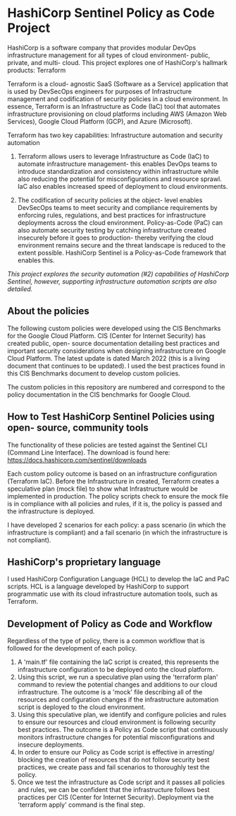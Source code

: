 # HashiCorp Sentinel Policy as Code Project

HashiCorp is a software company that provides modular DevOps infrastructure management for all types of cloud environment- public, private, and multi- cloud.  This project explores one of HashiCorp's hallmark products: Terraform

Terraform is a cloud- agnostic SaaS (Software as a Service) application that is used by DevSecOps engineers for purposes of Infrastructure management and codification of security policies in a cloud environment. In essence, Terraform is an Infrastructure as Code (IaC) tool that automates infrastructure provisioning on cloud platforms including AWS (Amazon Web Services), Google Cloud Platform (GCP), and Azure (Microsoft).

Terraform has two key capabilities: Infrastructure automation and security automation

1. Terraform allows users to leverage Infrastructure as Code (IaC) to automate infrastructure management- this enables DevOps teams to introduce standardization and consistency within infrastructure while also reducing the potential for misconfigurations and resource sprawl. IaC also enables increased speed of deployment to cloud environments.
	
2. The codification of security policies at the object- level enables DevSecOps teams to meet security and compliance requirements by enforcing rules, regulations, and best practices for infrastructure deployments across the cloud environment. Policy-as-Code (PaC) can also automate security testing by catching infrastructure created insecurely before it goes to production- thereby verifying the cloud environment remains secure and the threat landscape is reduced to the extent possible. HashiCorp Sentinel is a Policy-as-Code framework that enables this.


*This project explores the security automation (#2) capabilities of HashiCorp Sentinel, however, supporting infrastructure automation scripts are also detailed.*

	
## About the policies

The following custom policies were developed using the CIS Benchmarks for the Google Cloud Platform. CIS (Center for Internet Security) has created public, open- source documentation detailing best practices and important security considerations when designing infrastructure on Google Cloud Platform. The latest update is dated March 2022 (this is a living document that continues to be updated). I used the best practices found in this CIS Benchmarks document to develop custom policies.

The custom policies in this repository are numbered and correspond to the policy documentation in the CIS benchmarks for Google Cloud.

## How to Test HashiCorp Sentinel Policies using open- source, community tools

The functionality of these policies are tested against the Sentinel CLI (Command Line Interface).
The download is found here: https://docs.hashicorp.com/sentinel/downloads 

Each custom policy outcome is based on an infrastructure configuration (Terraform IaC). Before the Infrastructure in created, Terraform creates a speculative plan (mock file) to show what Infrastructure would be implemented in production. The policy scripts check to ensure the mock file is in compliance with all policies and rules, if it is, the policy is passed and the infrastructure is deployed. 

I have developed 2 scenarios for each policy: a pass scenario (in which the infrastructure is compliant) and a fail scenario (in which the infrastructure is not compliant).

## HashiCorp's proprietary language

I used HashiCorp Configuration Language (HCL) to develop the IaC and PaC scripts. HCL is a language developed by HashiCorp to support programmatic use with its cloud infrastructure automation tools, such as Terraform.


## Development of Policy as Code and Workflow

Regardless of the type of policy, there is a common workflow that is followed for the development of each policy.

1. A 'main.tf' file containing the IaC script is created, this represents the infrastructure configuration to be deployed onto the cloud platform.
2. Using this script, we run a speculative plan using the 'terraform plan' command to review the potential changes and additions to our cloud infrastructure. The outcome is a 'mock' file describing all of the resources and configuration changes if the infrastructure automation script is deployed to the cloud environment.
3. Using this speculative plan, we identify and configure policies and rules to ensure our resources and cloud environment is following security best practices. The outcome is a Policy as Code script that continuously monitors infrastructure changes for potential misconfigurations and insecure deployments.
4. In order to ensure our Policy as Code script is effective in arresting/ blocking the creation of resources that do not follow security best practices, we create pass and fail scenarios to thoroughly test the policy.
5. Once we test the infrastructure as Code script and it passes all policies and rules, we can be confident that the infrastructure follows best practices per CIS (Center for Internet Security). Deployment via the 'terraform apply' command is the final step. 


